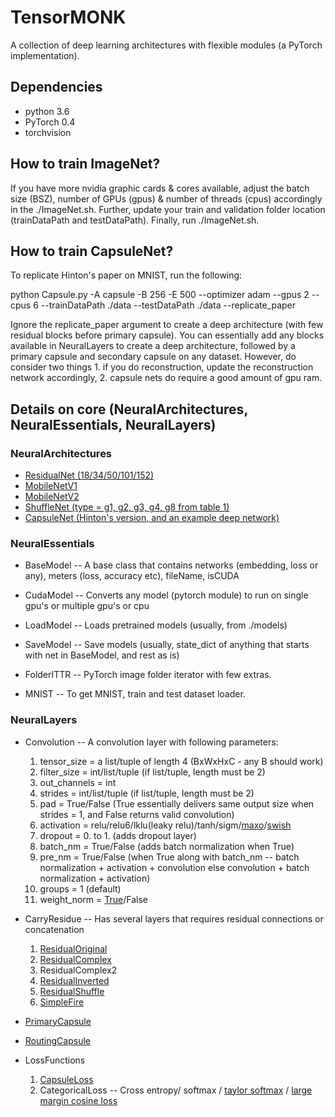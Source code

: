 # TensorMONK

A collection of deep learning architectures with flexible modules (a PyTorch implementation).

## Dependencies
* python 3.6
* PyTorch 0.4
* torchvision

## How to train ImageNet?

If you have more nvidia graphic cards & cores available, adjust the batch size (BSZ), number of GPUs (gpus) & number of threads (cpus) accordingly in the ./ImageNet.sh.
Further, update your train and validation folder location (trainDataPath and testDataPath). Finally, run ./ImageNet.sh.

## How to train CapsuleNet?

To replicate Hinton's paper on MNIST, run the following:

python Capsule.py -A capsule -B 256 -E 500 --optimizer adam --gpus 2 --cpus 6 --trainDataPath ./data --testDataPath ./data --replicate_paper

Ignore the replicate_paper argument to create a deep architecture (with few residual blocks before primary capsule). You can essentially add any blocks available in NeuralLayers to create a deep architecture, followed by a primary capsule and secondary capsule on any dataset. However, do consider two things 1. if you do reconstruction, update the reconstruction network accordingly, 2. capsule nets do require a good amount of gpu ram.

## Details on core (NeuralArchitectures, NeuralEssentials, NeuralLayers)

### NeuralArchitectures
* [ResidualNet (18/34/50/101/152)](https://arxiv.org/pdf/1512.03385.pdf)
* [MobileNetV1](https://arxiv.org/pdf/1704.04861.pdf)
* [MobileNetV2](https://arxiv.org/pdf/1801.04381.pdf)
* [ShuffleNet (type = g1, g2, g3, g4, g8 from table 1)](https://arxiv.org/pdf/1707.01083.pdf)
* [CapsuleNet (Hinton's version, and an example deep network)](https://arxiv.org/pdf/1710.09829.pdf)

### NeuralEssentials
* BaseModel -- A base class that contains networks (embedding, loss or any), meters (loss, accuracy etc), fileName, isCUDA
* CudaModel -- Converts any model (pytorch module) to run on single gpu's or multiple gpu's or cpu
* LoadModel -- Loads pretrained models (usually, from ./models)
* SaveModel -- Save models (usually, state_dict of anything that starts with net in BaseModel, and rest as is)

* FolderITTR -- PyTorch image folder iterator with few extras.
* MNIST -- To get MNIST, train and test dataset loader.

### NeuralLayers

* Convolution -- A convolution layer with following parameters:

  1. tensor_size = a list/tuple of length 4 (BxWxHxC - any B should work)
  2. filter_size = int/list/tuple (if list/tuple, length must be 2)
  3. out_channels = int
  4. strides = int/list/tuple (if list/tuple, length must be 2)
  5. pad = True/False (True essentially delivers same output size when strides = 1, and False returns valid convolution)
  6. activation = relu/relu6/lklu(leaky relu)/tanh/sigm/[maxo](https://arxiv.org/pdf/1302.4389.pdf)/[swish](https://arxiv.org/pdf/1710.05941v1.pdf)
  7. dropout = 0. to 1. (adds dropout layer)
  8. batch_nm = True/False (adds batch normalization when True)
  9. pre_nm = True/False (when True along with batch_nm -- batch normalization + activation + convolution else convolution + batch normalization + activation)
  10. groups = 1 (default)
  11. weight_norm = [True](https://arxiv.org/pdf/1602.07868.pdf)/False

* CarryResidue -- Has several layers that requires residual connections or concatenation

  1. [ResidualOriginal](https://arxiv.org/pdf/1512.03385.pdf)
  2. [ResidualComplex](https://arxiv.org/pdf/1512.03385.pdf)
  3. ResidualComplex2
  4. [ResidualInverted](https://arxiv.org/pdf/1801.04381.pdf)
  5. [ResidualShuffle](https://arxiv.org/pdf/1707.01083.pdf)
  6. [SimpleFire](https://arxiv.org/pdf/1602.07360.pdf)

* [PrimaryCapsule](https://arxiv.org/pdf/1710.09829.pdf)
* [RoutingCapsule](https://arxiv.org/pdf/1710.09829.pdf)
* LossFunctions
  1. [CapsuleLoss](https://arxiv.org/pdf/1710.09829.pdf)
  2. CategoricalLoss -- Cross entropy/ softmax / [taylor softmax](https://arxiv.org/pdf/1511.05042.pdf) / [large margin cosine loss](https://arxiv.org/pdf/1801.09414.pdf)
